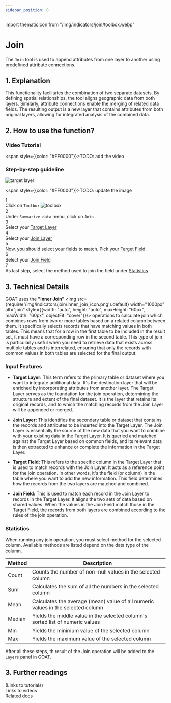 ```yaml
---
sidebar_position: 0
---
```


import thematicIcon from "/img/indicators/join/toolbox.webp"

# Join

The `Join` tool is used to append attributes from one layer to another using predefined attribute connections. 



## 1. Explanation

This functionality facilitates the combination of two separate datasets. By defining spatial relationships, the tool aligns geographic data from both layers. Similarly, attribute connections enable the merging of related data fields. The resulting output is a new layer that contains attributes from both original layers, allowing for integrated analysis of the combined data.


## 2. How to use the function?

### Video Tutorial
<span style={{color: "#FF0000"}}>TODO: add the video </span>  

### Step-by-step guideline

<div style={{ display: 'flex', flexDirection: 'column', alignItems: 'center' }}>
  <img src={require('/img/indicators/join/join_general.png').default} alt="target layer" style={{ maxHeight: "auto", maxWidth: "auto", objectFit: "cover"}}/>
</div> 

<span style={{color: "#FF0000"}}>TODO: update the image </span>  

<div class="step">
  <div class="step-number">1</div>
  <div class="content">Click on <code>Toolbox</code> <img src={thematicIcon} alt="toolbox" style={{width: "25px"}}/> </div>
</div>

<div class="step">
  <div class="step-number">2</div>
  <div class="content">Under <code>Summarize data</code> menu, click on <code>Join</code></div>
</div>

<div class="step">
  <div class="step-number">3</div>
  <div class="content">  Select your <a href="#input-features">Target Layer</a> </div>
</div>

<div class="step">
  <div class="step-number">4</div>
  <div class="content">Select your <a href="#input-features">Join Layer</a> </div>
</div>

<div class="step">
  <div class="step-number">5</div>
  <div class="content"> Now, you should select your fields to match. Pick your  <a href="#input-features">Target Field</a> </div>
</div>

<div class="step">
  <div class="step-number">6</div>
  <div class="content"> Select your <a href="#input-features">Join Field</a> </div>
</div>

<div class="step">
  <div class="step-number">7</div>
  <div class="content"> As last step, select the method used to join the field under <a href="#statistics">Statistics</a> </div>
</div>


## 3. Technical Details

GOAT uses the **"Inner Join"** <img src= {require('/img/indicators/join/inner_join_icon.png').default}  width="1000px" alt="join" style={{width: "auto", height: "auto", maxHeight: "60px", maxWidth: "60px", objectFit: "cover"}}/>  operations to calculate join which combines rows from two or more tables based on a related column between them. It specifically selects records that have matching values in both tables. This means that for a row in the first table to be included in the result set, it must have a corresponding row in the second table. This type of join is particularly useful when you need to retrieve data that exists across multiple tables and is interrelated, ensuring that only the records with common values in both tables are selected for the final output.

### Input Features
- **Target Layer:** This term refers to the primary table or dataset where you want to integrate additional data. It's the destination layer that will be enriched by incorporating attributes from another layer. The Target Layer serves as the foundation for the join operation, determining the structure and extent of the final dataset. It is the layer that retains its original records, and to which the matching records from the Join Layer will be appended or merged.

- **Join Layer:** This identifies the secondary table or dataset that contains the records and attributes to be inserted into the Target Layer. The Join Layer is essentially the source of the new data that you want to combine with your existing data in the Target Layer. It is queried and matched against the Target Layer based on common fields, and its relevant data is then extracted to enhance or complete the information in the Target Layer.

- **Target Field:**  This refers to the specific column in the Target Layer that is used to match records with the Join Layer. It acts as a reference point for the join operation. In other words, it's the field (or column) in the table where you want to add the new information. This field determines how the records from the two layers are matched and combined.

- **Join Field:** This is used to match each record in the Join Layer to records in the Target Layer. It aligns the two sets of data based on shared values. When the values in the Join Field match those in the Target Field, the records from both layers are combined according to the rules of the join operation.

### Statistics

When running any join operation, you must select method for the selected column. Available methods are listed depend on the data type of the column.

| Method | Description |
| -------|-------------|
| Count  | Counts the number of non-null values in the selected column|
| Sum    | Calculates the sum of all the numbers in the selected column|
| Mean   | Calculates the average (mean) value of all numeric values in the selected column|
| Median | Yields the middle value in the selected column's sorted list of numeric values|
| Min    | Yields the minimum value of the selected column|
| Max    | Yields the maximum value of the selected column|

After all these steps, th result of the Join operation will be added to the `Layers` panel in GOAT.

## 3. Further readings

(Links to tutorials)  
Links to videos  
Related docs  
